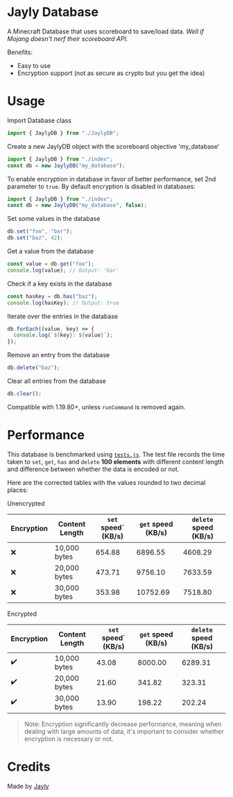 # Jayly Database

A Minecraft Database that uses scoreboard to save/load data. _Well if Mojang doesn't nerf their scoreboard API._

Benefits:

- Easy to use
- Encryption support (not as secure as crypto but you get the idea)

# Usage

Import Database class

```js
import { JaylyDB } from "./JaylyDB";
```

Create a new JaylyDB object with the scoreboard objective 'my_database'

```js
import { JaylyDB } from "./index";
const db = new JaylyDB("my_database");
```

To enable encryption in database in favor of better performance, set 2nd parameter to `true`. By default encryption is disabled in databases:

```js
import { JaylyDB } from "./index";
const db = new JaylyDB("my_database", false);
```

Set some values in the database

```js
db.set("foo", "bar");
db.set("baz", 42);
```

Get a value from the database

```js
const value = db.get("foo");
console.log(value); // Output: 'bar'
```

Check if a key exists in the database

```js
const hasKey = db.has("baz");
console.log(hasKey); // Output: true
```

Iterate over the entries in the database

```js
db.forEach((value, key) => {
  console.log(`${key}: ${value}`);
});
```

Remove an entry from the database

```js
db.delete("baz");
```

Clear all entries from the database

```js
db.clear();
```

Compatible with 1.19.80+, unless `runCommand` is removed again.

# Performance

This database is benchmarked using [`tests.js`](./tests.js). The test file records the time taken to `set`, `get`, `has` and `delete` **100 elements** with different content length and difference between whether the data is encoded or not.

Here are the corrected tables with the values rounded to two decimal places:

Unencrypted

| Encryption | Content Length | `set` speed` (KB/s) | `get` speed (KB/s) | `delete` speed (KB/s) |
| ---------- | -------------- | ------------------- | ------------------- | ---------------------- |
| ❌         | 10,000 bytes   | 654.88              | 6896.55             | 4608.29                 |
| ❌         | 20,000 bytes   | 473.71              | 9756.10             | 7633.59                 |
| ❌         | 30,000 bytes   | 353.98              | 10752.69            | 7518.80                 |

Encrypted

| Encryption | Content Length | `set` speed` (KB/s) | `get` speed (KB/s) | `delete` speed (KB/s) |
| ---------- | -------------- | ------------------- | ------------------- | ---------------------- |
| ✔️         | 10,000 bytes   | 43.08               | 8000.00             | 6289.31                 |
| ✔️         | 20,000 bytes   | 21.60               | 341.82              | 323.31                  |
| ✔️         | 30,000 bytes   | 13.90               | 198.22              | 202.24                  |

> Note: Encryption significantly decrease performance, meaning when dealing with large amounts of data, it's important to consider whether encryption is necessary or not.

# Credits

Made by [Jayly](https://github.com/JaylyDev)
